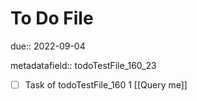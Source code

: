 # To Do File

due:: 2022-09-04

metadatafield:: todoTestFile_160_23

- [ ] Task of todoTestFile_160 1 [[Query me]]
